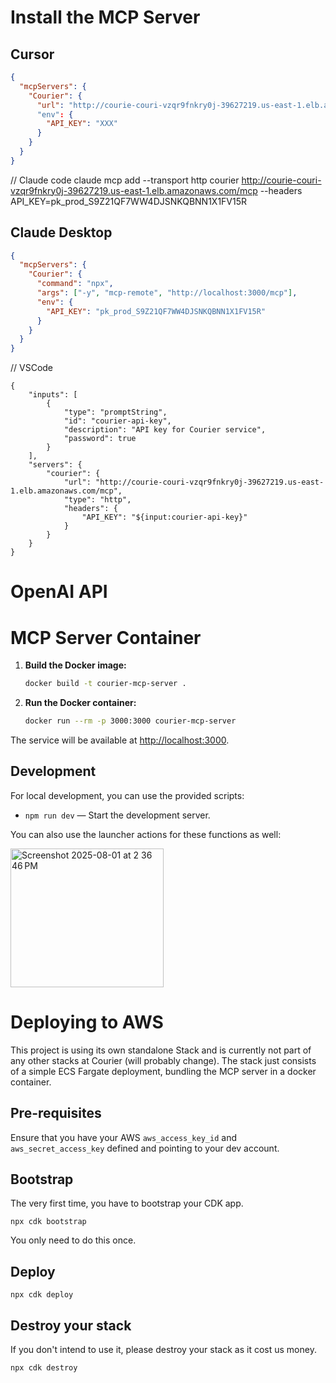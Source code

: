 # Install the MCP Server

## Cursor

```json
{
  "mcpServers": {
    "Courier": {
      "url": "http://courie-couri-vzqr9fnkry0j-39627219.us-east-1.elb.amazonaws.com/mcp", // TODO: Get real url
      "env": {
        "API_KEY": "XXX"
      }
    }
  }
}
```

// Claude code
claude mcp add --transport http courier http://courie-couri-vzqr9fnkry0j-39627219.us-east-1.elb.amazonaws.com/mcp --headers API_KEY=pk_prod_S9Z21QF7WW4DJSNKQBNN1X1FV15R

## Claude Desktop

```json
{
  "mcpServers": {
    "Courier": {
      "command": "npx",
      "args": ["-y", "mcp-remote", "http://localhost:3000/mcp"],
      "env": {
        "API_KEY": "pk_prod_S9Z21QF7WW4DJSNKQBNN1X1FV15R"
      }
    }
  }
}
```

// VSCode
```
{
	"inputs": [
		{
			"type": "promptString",
			"id": "courier-api-key",
			"description": "API key for Courier service",
			"password": true
		}
	],
	"servers": {
		"courier": {
			"url": "http://courie-couri-vzqr9fnkry0j-39627219.us-east-1.elb.amazonaws.com/mcp",
			"type": "http",
			"headers": {
				"API_KEY": "${input:courier-api-key}"
			}
		}
	}
}
```

# OpenAI API


# MCP Server Container

1. **Build the Docker image:**

   ```sh
   docker build -t courier-mcp-server .
   ```

2. **Run the Docker container:**

   ```sh
   docker run --rm -p 3000:3000 courier-mcp-server
   ```

The service will be available at [http://localhost:3000](http://localhost:3000).

## Development

For local development, you can use the provided scripts:

- `npm run dev` — Start the development server.

You can also use the launcher actions for these functions as well:

<img width="245" height="222" alt="Screenshot 2025-08-01 at 2 36 46 PM" src="https://github.com/user-attachments/assets/d9c06cae-9b2b-4e30-90bc-441e11ef633e" />

# Deploying to AWS

This project is using its own standalone Stack and is currently not part of any other stacks at 
Courier (will probably change). The stack just consists of a simple ECS Fargate deployment, bundling
the MCP server in a docker container.

## Pre-requisites

Ensure that you have your AWS `aws_access_key_id` and `aws_secret_access_key` defined and pointing to your
dev account.

## Bootstrap

The very first time, you have to bootstrap your CDK app.

`npx cdk bootstrap`

You only need to do this once.

## Deploy

`npx cdk deploy`

## Destroy your stack

If you don't intend to use it, please destroy your stack as it cost us money.

`npx cdk destroy`




